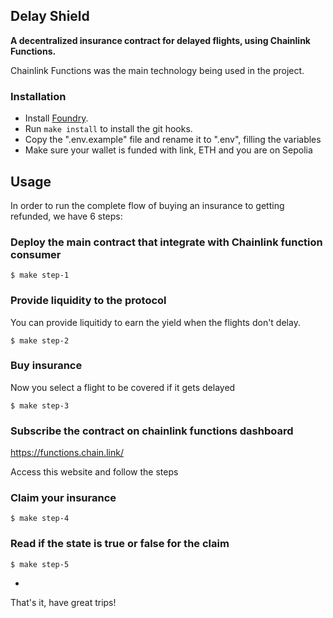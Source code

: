 ## Delay Shield

**A decentralized insurance contract for delayed flights, using Chainlink Functions.**

Chainlink Functions was the main technology being used in the project.

### Installation

- Install [Foundry](https://getfoundry.sh/).
- Run `make install` to install the git hooks.
- Copy the ".env.example" file and rename it to ".env", filling the variables
- Make sure your wallet is funded with link, ETH and you are on Sepolia

## Usage

In order to run the complete flow of buying an insurance to getting refunded, we have 6 steps:

### Deploy the main contract that integrate with Chainlink function consumer

```shell
$ make step-1
```

### Provide liquidity to the protocol

You can provide liquitidy to earn the yield when the flights don't delay.

```shell
$ make step-2
```

### Buy insurance

Now you select a flight to be covered if it gets delayed

```shell
$ make step-3
```

### Subscribe the contract on chainlink functions dashboard

https://functions.chain.link/

Access this website and follow the steps

### Claim your insurance

```shell
$ make step-4
```

### Read if the state is true or false for the claim

```shell
$ make step-5
```

-

That's it, have great trips!
